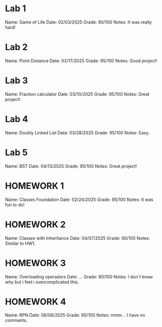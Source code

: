 # Lab 1
Name: Game of Life
Date: 02/03/2025
Grade: 90/100
Notes: It was really hard!

# Lab 2
Name: Point Distance
Date: 02/17/2025
Grade: 95/100
Notes: Good project!

# Lab 3
Name: Fraction calculator
Date: 03/10/2025
Grade: 95/100
Notes: Great project!

# Lab 4
Name: Doubly Linked List
Date: 03/28/2025
Grade: 95/100
Notes: Easy.

 # Lab 5
Name: BST
Date: 04/13/2025
Grade: 95/100
Notes: Great project!


 # HOMEWORK 1
 Name: Classes Foundation
 Date: 02/24/2025
 Grade: 95/100
 Notes: It was fun to do!

 # HOMEWORK 2
 Name: Classes with Inheritance
 Date: 04/07/2025
 Grade: 90/100
 Notes: Similar to HW1.

 # HOMEWORK 3
 Name: Overloading operadors
 Date: ...
 Grade: 90/100
 Notes: I don´t know why but i feel i overcomplicated this.

# HOMEWORK 4
 Name: RPN
 Date: 06/06/2025
 Grade: 90/100
 Notes: mmm... I have no comments.